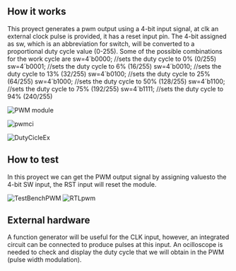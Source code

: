 <!---

This file is used to generate your project datasheet. Please fill in the information below and delete any unused
sections.

You can also include images in this folder and reference them in the markdown. Each image must be less than
512 kb in size, and the combined size of all images must be less than 1 MB.
-->

## How it works

This proyect generates a pwm output using a 4-bit input signal, at clk an external clock pulse is provided, it has a reset input pin.
The 4-bit assigned as sw, which is an abbreviation for switch, will be converted to a proportional duty cycle value (0-255).
Some of the possible combinations for the work cycle are 
sw=4´b0000; //sets the duty cycle to 0% (0/255)
sw=4´b0001; //sets the duty cycle to 6% (16/255)
sw=4´b0010; //sets the duty cycle to 13% (32/255)
sw=4´b0100; //sets the duty cycle to 25% (64/255)
sw=4´b1000; //sets the duty cycle to 50% (128/255)
sw=4´b1100; //sets the duty cycle to 75% (192/255)
sw=4´b1111; //sets the duty cycle to 94% (240/255)

![PWM module](https://github.com/user-attachments/assets/7302619e-1a7d-4d26-9b6b-22d378edbe69)

![pwmci](https://github.com/user-attachments/assets/79d33019-8874-490c-9a84-5e3703ce489b)

![DutyCicleEx](https://github.com/user-attachments/assets/98fa60b7-f42d-498d-9c1c-6aef75d33fac)


## How to test

In this proyect we can get the PWM output signal by assigning values ​​to the 4-bit SW input, the RST input will reset the module.

![TestBenchPWM](https://github.com/user-attachments/assets/803762f7-c7fe-488b-942e-cd93794e7740)
![RTLpwm](https://github.com/user-attachments/assets/0544170e-34fc-415c-9362-8ad2cb50e546)


## External hardware

A function generator will be useful for the CLK input, however, an integrated circuit can be connected to produce pulses at this input. 
An ocilloscope is needed to check and display the duty cycle that we will obtain in the PWM (pulse width modulation).
